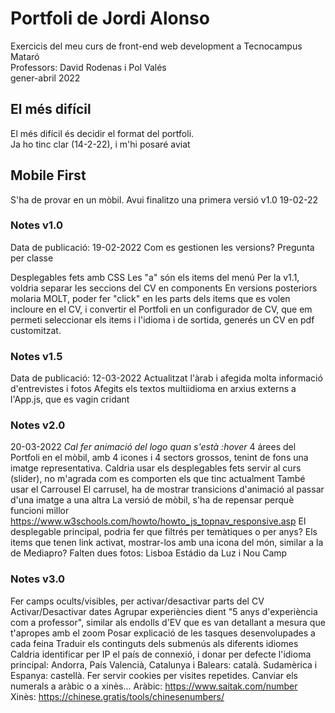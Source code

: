 # Portfoli de Jordi Alonso

Exercicis del meu curs de front-end web development a Tecnocampus Mataró<br/>
Professors: David Rodenas i Pol Valés<br/>
gener-abril 2022<br/>

## El més difícil

El més difícil és decidir el format del portfoli.<br/>
Ja ho tinc clar (14-2-22), i m'hi posaré aviat<br/>

## Mobile First

S'ha de provar en un mòbil.
Avui finalitzo una primera versió
v1.0 19-02-22

### Notes v1.0

Data de publicació: 19-02-2022
Com es gestionen les versions? Pregunta per classe

Desplegables fets amb CSS
Les "a" són els items del menú
Per la v1.1, voldria separar les seccions del CV en components
En versions posteriors molaria MOLT, poder fer "click" en les parts dels items que es volen incloure en el CV, i convertir el Portfoli en un configurador de CV,
que em permeti seleccionar els items i l'idioma i de sortida, generés un CV en pdf customitzat.

### Notes v1.5

Data de publicació: 12-03-2022
Actualitzat l'àrab i afegida molta informació d'entrevistes i fotos
Afegits els textos multiidioma en arxius externs a l'App.js, que es vagin cridant

### Notes v2.0

20-03-2022 <i>Cal fer animació del logo quan s'està :hover</i>
4 árees del Portfoli en el mòbil, amb 4 icones i 4 sectors grossos, tenint de fons una imatge representativa.
Caldria usar els desplegables fets servir al curs (slider), no m'agrada com es comporten els que tinc actualment
També usar el Carrousel
El carrusel, ha de mostrar transicions d'animació al passar d'una imatge a una altra
La versió de mòbil, s'ha de repensar perquè funcioni millor
https://www.w3schools.com/howto/howto_js_topnav_responsive.asp
El desplegable principal, podria fer que filtrés per temàtiques o per anys?
Els items que tenen link activat, mostrar-los amb una icona del món, similar a la de Mediapro?
Falten dues fotos: Lisboa Estádio da Luz i Nou Camp

### Notes v3.0

Fer camps ocults/visibles, per activar/desactivar parts del CV
Activar/Desactivar dates
Agrupar experiències dient "5 anys d'experiència com a professor", similar als endolls d'EV que es van detallant a mesura que t'apropes amb el zoom
Posar explicació de les tasques desenvolupades a cada feina
Traduir els continguts dels submenús als diferents idiomes
Caldria identificar per IP el país de connexió, i donar per defecte l'idioma principal:
Andorra, País Valencià, Catalunya i Balears: català.
Sudamèrica i Espanya: castellà.
Fer servir cookies per visites repetides.
Canviar els numerals a aràbic o a xinès...
Aràbic: https://www.saitak.com/number
Xinès: https://chinese.gratis/tools/chinesenumbers/
